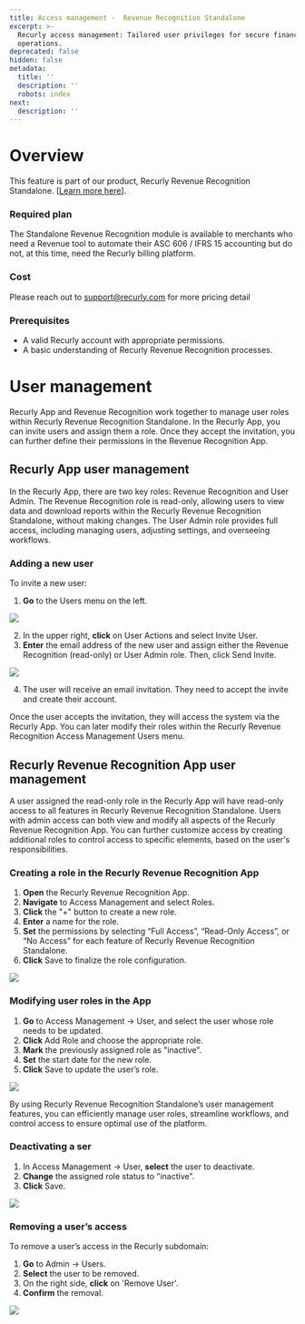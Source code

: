 ```yaml
---
title: Access management -  Revenue Recognition Standalone
excerpt: >-
  Recurly access management: Tailored user privileges for secure financial
  operations.
deprecated: false
hidden: false
metadata:
  title: ''
  description: ''
  robots: index
next:
  description: ''
---
```

# Overview

This feature is part of our product, Recurly Revenue Recognition Standalone. [<a href="https://docs.recurly.com/docs/recurly-revenue-recognition-standalone" target="_blank">Learn more here</a>].

### Required plan

The Standalone Revenue Recognition module is available to merchants who need a Revenue tool to automate their ASC 606 / IFRS 15 accounting but do not, at this time, need the Recurly billing platform. 

### Cost

Please reach out to [support@recurly.com](mailto:support@recurly.com) for more pricing detail

### Prerequisites

* A valid Recurly account with appropriate permissions.
* A basic understanding of Recurly Revenue Recognition processes.

# User management

Recurly App and Revenue Recognition work together to manage user roles within Recurly Revenue Recognition Standalone. In the Recurly App, you can invite users and assign them a role. Once they accept the invitation, you can further define their permissions in the Revenue Recognition App.

## Recurly App user management

In the Recurly App, there are two key roles: Revenue Recognition and User Admin. The Revenue Recognition role is read-only, allowing users to view data and download reports within the Recurly Revenue Recognition Standalone, without making changes. The User Admin role provides full access, including managing users, adjusting settings, and overseeing workflows.

### Adding a new user

To invite a new user:

1. **Go** to the Users menu on the left.

<Image align="center" className="border" border={true} src="https://files.readme.io/a90fd978cbb2e7e2dc31ebc27590c1432059d7305f279f885e6575251d6484bc-Users.png" />

2. In the upper right, **click** on User Actions and select Invite User.
3. **Enter** the email address of the new user and assign either the Revenue Recognition (read-only) or User Admin role. Then, click Send Invite.

<Image align="center" className="border" border={true} src="https://files.readme.io/b755d00e6bed785c482a847accd3053d2ad570030ffceabb49a2521f25a8db8d-Invite_user.png" />

4. The user will receive an email invitation. They need to accept the invite and create their account.

Once the user accepts the invitation, they will access the system via the Recurly App. You can later modify their roles within the Recurly Revenue Recognition Access Management Users menu.

## Recurly Revenue Recognition App user management

A user assigned the read-only role in the Recurly App will have read-only access to all features in Recurly Revenue Recognition Standalone. Users with admin access can both view and modify all aspects of the Recurly Revenue Recognition App. You can further customize access by creating additional roles to control access to specific elements, based on the user's responsibilities.

### Creating a role in the Recurly Revenue Recognition App

1. **Open** the Recurly Revenue Recognition App.
2. **Navigate** to Access Management and select Roles.
3. **Click** the "+" button to create a new role.
4. **Enter** a name for the role.
5. **Set** the permissions by selecting “Full Access”, “Read-Only Access”, or “No Access” for each feature of Recurly Revenue Recognition Standalone.
6. **Click** Save to finalize the role configuration.

<Image align="center" className="border" border={true} src="https://files.readme.io/f7d7fe13b3d84d8e70ddd1379da650c7cc568923d5ad74d9cbe73e2ce8894ef0-Creating_a_role.png" />

### Modifying user roles in the App

1. **Go** to Access Management → User, and select the user whose role needs to be updated.
2. **Click** Add Role and choose the appropriate role.
3. **Mark** the previously assigned role as "inactive".
4. **Set** the start date for the new role.
5. **Click** Save to update the user’s role.

<Image align="center" className="border" border={true} src="https://files.readme.io/69dd5929e034d20de88a5fe102ce6a1ce5379bec973683b8a48f8c903b188e56-Screenshot_2024-10-24_at_11.15.36_AM.png" />

By using Recurly Revenue Recognition Standalone’s user management features, you can efficiently manage user roles, streamline workflows, and control access to ensure optimal use of the platform.

### Deactivating a ser

1. In Access Management → User, **select** the user to deactivate.
2. **Change** the assigned role status to "inactive".
3. **Click** Save.

<Image align="center" className="border" border={true} src="https://files.readme.io/3870956509aa73389bcafb8a3214a0783a74e716d9636f436dbd439519e2a032-image.png" />

### Removing a user’s access

To remove a user’s access in the Recurly subdomain:

1. **Go** to Admin → Users.
2. **Select** the user to be removed.
3. On the right side, **click** on 'Remove User'.
4. **Confirm** the removal.

<Image align="center" className="border" border={true} src="https://files.readme.io/13a1319e241e9f0693f635eb6a78b1c5c8e68a86ac38f36ad3000727ebfc08ee-Screenshot_2024-10-24_at_11.23.36_AM.png" />